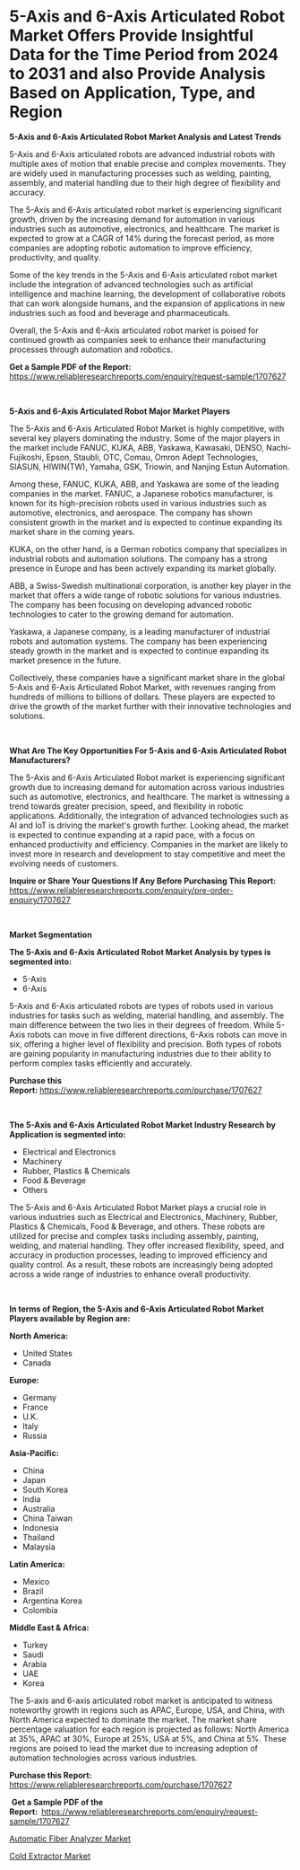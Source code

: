 <p><h1>5-Axis and 6-Axis Articulated Robot Market Offers Provide Insightful Data for the Time Period from 2024 to 2031 and also Provide Analysis Based on Application, Type, and Region</h1></p><p><strong>5-Axis and 6-Axis Articulated Robot Market Analysis and Latest Trends</strong></p>
<p><p>5-Axis and 6-Axis articulated robots are advanced industrial robots with multiple axes of motion that enable precise and complex movements. They are widely used in manufacturing processes such as welding, painting, assembly, and material handling due to their high degree of flexibility and accuracy.</p><p>The 5-Axis and 6-Axis articulated robot market is experiencing significant growth, driven by the increasing demand for automation in various industries such as automotive, electronics, and healthcare. The market is expected to grow at a CAGR of 14% during the forecast period, as more companies are adopting robotic automation to improve efficiency, productivity, and quality.</p><p>Some of the key trends in the 5-Axis and 6-Axis articulated robot market include the integration of advanced technologies such as artificial intelligence and machine learning, the development of collaborative robots that can work alongside humans, and the expansion of applications in new industries such as food and beverage and pharmaceuticals.</p><p>Overall, the 5-Axis and 6-Axis articulated robot market is poised for continued growth as companies seek to enhance their manufacturing processes through automation and robotics.</p></p>
<p><strong>Get a Sample PDF of the Report:&nbsp;</strong> <a href="https://www.reliableresearchreports.com/enquiry/request-sample/1707627">https://www.reliableresearchreports.com/enquiry/request-sample/1707627</a></p>
<p>&nbsp;</p>
<p><strong>5-Axis and 6-Axis Articulated Robot Major Market Players</strong></p>
<p><p>The 5-Axis and 6-Axis Articulated Robot Market is highly competitive, with several key players dominating the industry. Some of the major players in the market include FANUC, KUKA, ABB, Yaskawa, Kawasaki, DENSO, Nachi-Fujikoshi, Epson, Staubli, OTC, Comau, Omron Adept Technologies, SIASUN, HIWIN(TW), Yamaha, GSK, Triowin, and Nanjing Estun Automation.</p><p>Among these, FANUC, KUKA, ABB, and Yaskawa are some of the leading companies in the market. FANUC, a Japanese robotics manufacturer, is known for its high-precision robots used in various industries such as automotive, electronics, and aerospace. The company has shown consistent growth in the market and is expected to continue expanding its market share in the coming years.</p><p>KUKA, on the other hand, is a German robotics company that specializes in industrial robots and automation solutions. The company has a strong presence in Europe and has been actively expanding its market globally.</p><p>ABB, a Swiss-Swedish multinational corporation, is another key player in the market that offers a wide range of robotic solutions for various industries. The company has been focusing on developing advanced robotic technologies to cater to the growing demand for automation.</p><p>Yaskawa, a Japanese company, is a leading manufacturer of industrial robots and automation systems. The company has been experiencing steady growth in the market and is expected to continue expanding its market presence in the future.</p><p>Collectively, these companies have a significant market share in the global 5-Axis and 6-Axis Articulated Robot Market, with revenues ranging from hundreds of millions to billions of dollars. These players are expected to drive the growth of the market further with their innovative technologies and solutions.</p></p>
<p>&nbsp;</p>
<p><strong>What Are The Key Opportunities For 5-Axis and 6-Axis Articulated Robot Manufacturers?</strong></p>
<p><p>The 5-Axis and 6-Axis Articulated Robot market is experiencing significant growth due to increasing demand for automation across various industries such as automotive, electronics, and healthcare. The market is witnessing a trend towards greater precision, speed, and flexibility in robotic applications. Additionally, the integration of advanced technologies such as AI and IoT is driving the market's growth further. Looking ahead, the market is expected to continue expanding at a rapid pace, with a focus on enhanced productivity and efficiency. Companies in the market are likely to invest more in research and development to stay competitive and meet the evolving needs of customers.</p></p>
<p><strong>Inquire or Share Your Questions If Any Before Purchasing This Report:</strong> <a href="https://www.reliableresearchreports.com/enquiry/pre-order-enquiry/1707627">https://www.reliableresearchreports.com/enquiry/pre-order-enquiry/1707627</a></p>
<p>&nbsp;</p>
<p><strong>Market Segmentation</strong></p>
<p><strong>The 5-Axis and 6-Axis Articulated Robot Market Analysis by types is segmented into:</strong></p>
<p><ul><li>5-Axis</li><li>6-Axis</li></ul></p>
<p><p>5-Axis and 6-Axis articulated robots are types of robots used in various industries for tasks such as welding, material handling, and assembly. The main difference between the two lies in their degrees of freedom. While 5-Axis robots can move in five different directions, 6-Axis robots can move in six, offering a higher level of flexibility and precision. Both types of robots are gaining popularity in manufacturing industries due to their ability to perform complex tasks efficiently and accurately.</p></p>
<p><strong>Purchase this Report:&nbsp;</strong><a href="https://www.reliableresearchreports.com/purchase/1707627">https://www.reliableresearchreports.com/purchase/1707627</a></p>
<p>&nbsp;</p>
<p><strong>The 5-Axis and 6-Axis Articulated Robot Market Industry Research by Application is segmented into:</strong></p>
<p><ul><li>Electrical and Electronics</li><li>Machinery</li><li>Rubber, Plastics & Chemicals</li><li>Food & Beverage</li><li>Others</li></ul></p>
<p><p>The 5-Axis and 6-Axis Articulated Robot Market plays a crucial role in various industries such as Electrical and Electronics, Machinery, Rubber, Plastics & Chemicals, Food & Beverage, and others. These robots are utilized for precise and complex tasks including assembly, painting, welding, and material handling. They offer increased flexibility, speed, and accuracy in production processes, leading to improved efficiency and quality control. As a result, these robots are increasingly being adopted across a wide range of industries to enhance overall productivity.</p></p>
<p>&nbsp;</p>
<p><strong>In terms of Region, the 5-Axis and 6-Axis Articulated Robot Market Players available by Region are:</strong></p>
<p>
    <p> <strong> North America: </strong>
        <ul>
            <li>United States</li>
            <li>Canada</li>
        </ul>
        </p> 
    <p> <strong> Europe: </strong>
        <ul>
            <li>Germany</li>
            <li>France</li>
            <li>U.K.</li>
            <li>Italy</li>
            <li>Russia</li>
        </ul>
        </p> 
    <p> <strong> Asia-Pacific: </strong>
        <ul>
            <li>China</li>
            <li>Japan</li>
            <li>South Korea</li>
            <li>India</li>
            <li>Australia</li>
            <li>China Taiwan</li>
            <li>Indonesia</li>
            <li>Thailand</li>
            <li>Malaysia</li>
        </ul>
        </p> 
    <p> <strong> Latin America: </strong>
        <ul>
            <li>Mexico</li>
            <li>Brazil</li>
            <li>Argentina Korea</li>
            <li>Colombia</li>
        </ul>
        </p> 
    <p> <strong> Middle East & Africa: </strong>
        <ul>
            <li>Turkey</li>
            <li>Saudi</li>
            <li>Arabia</li>
            <li>UAE</li>
            <li>Korea</li>
        </ul>
    </p>
    </p>
<p><p>The 5-axis and 6-axis articulated robot market is anticipated to witness noteworthy growth in regions such as APAC, Europe, USA, and China, with North America expected to dominate the market. The market share percentage valuation for each region is projected as follows: North America at 35%, APAC at 30%, Europe at 25%, USA at 5%, and China at 5%. These regions are poised to lead the market due to increasing adoption of automation technologies across various industries.</p></p>
<p><strong>Purchase this Report: </strong><a href="https://www.reliableresearchreports.com/purchase/1707627">https://www.reliableresearchreports.com/purchase/1707627</a></p>
<p>&nbsp;<strong>Get a Sample PDF of the Report:&nbsp;&nbsp;</strong><a href="https://www.reliableresearchreports.com/enquiry/request-sample/1707627">https://www.reliableresearchreports.com/enquiry/request-sample/1707627</a></p>
<p><strong></strong></p>
<p><p><a href="https://issuu.com/reportprime-2/docs/automatic-fiber-analyzer-market-size-2030.pptx">Automatic Fiber Analyzer Market</a></p><p><a href="https://issuu.com/reportprime-2/docs/cold-extractor-market-size-2030.pptx">Cold Extractor Market</a></p></p>